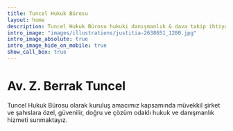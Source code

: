 ```yaml
---
title: Tuncel Hukuk Bürosu
layout: home
description: Tuncel Hukuk Bürosu hukuki danışmanlık & dava takip ihtiyaçlarınıza yönelik etkili çözümler sunar.
intro_image: "images/illustrations/justitia-2638651_1280.jpg"
intro_image_absolute: true
intro_image_hide_on_mobile: true
show_call_box: true
---
```


# Av. Z. Berrak Tuncel
Tuncel Hukuk Bürosu olarak kuruluş amacımız kapsamında müvekkil şirket ve şahıslara özel, güvenilir, doğru ve çözüm odaklı hukuk ve danışmanlık hizmeti sunmaktayız.
